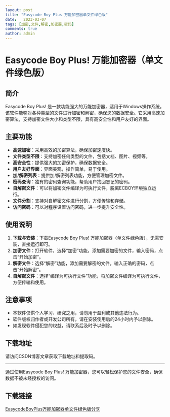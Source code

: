 ```yaml
---
layout: post
title: "Easycode Boy Plus 万能加密器单文件绿色版"
date:   2023-03-07
tags: [加密,文件,解密,加密器,密码]
comments: true
author: admin
---
```

# Easycode Boy Plus! 万能加密器（单文件绿色版）

## 简介
Easycode Boy Plus! 是一款功能强大的万能加密器，适用于Windows操作系统。该软件能够对各种类型的文件进行加密和解密，确保您的数据安全。它采用高速加密算法，支持加密文件大小和类型不限，具有高安全性和用户友好的界面。

## 主要功能
- **高速加密**：采用高效的加密算法，确保加密速度快。
- **文件类型不限**：支持加密任何类型的文件，包括文档、图片、视频等。
- **高安全性**：提供强大的加密保护，确保数据安全。
- **用户友好界面**：界面美观，操作简单，易于使用。
- **加/解密列表**：提供加/解密列表功能，方便管理加密文件。
- **密码查询**：独有的密码查询功能，帮助用户找回忘记的密码。
- **自解密文件**：可以将加密文件编译为可执行文件，脱离ECBOY环境独立运行。
- **文件分割**：支持对自解密文件进行分割，方便传输和存储。
- **访问密码**：可以对程序设置访问密码，进一步提升安全性。

## 使用说明
1. **下载与安装**：下载Easycode Boy Plus! 万能加密器（单文件绿色版），无需安装，直接运行即可。
2. **加密文件**：打开软件，选择“加密”功能，添加需要加密的文件，输入密码，点击“开始加密”。
3. **解密文件**：选择“解密”功能，添加需要解密的文件，输入正确的密码，点击“开始解密”。
4. **自解密文件**：选择“编译为可执行文件”功能，将加密文件编译为可执行文件，方便传输和使用。

## 注意事项
- 本软件仅供个人学习、研究之用，请勿用于盈利或其他违法行为。
- 软件版权归作者或开发公司所有，请在安装使用后的24小时内予以删除。
- 如发现软件侵犯您的权益，请联系后及时予以删除。

## 下载地址
请访问CSDN博客文章获取下载地址和提取码。

---

通过使用Easycode Boy Plus! 万能加密器，您可以轻松保护您的文件安全，确保数据不被未经授权的访问。

## 下载链接

[EasycodeBoyPlus万能加密器单文件绿色版分享](https://pan.quark.cn/s/81335481d352)